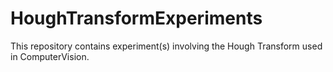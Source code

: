# HoughTransformExperiments
This repository contains experiment(s) involving the Hough Transform used in ComputerVision.
